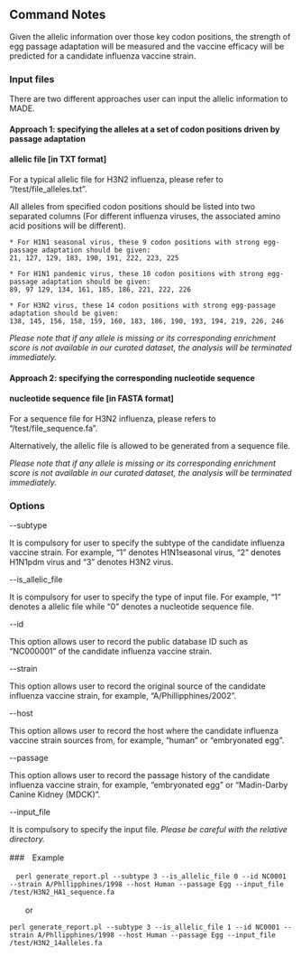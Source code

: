 
## Command Notes

Given the allelic information over those key codon positions, the strength of egg passage adaptation will be measured and the vaccine efficacy will be predicted for a candidate influenza vaccine strain.
 
### Input files
 
There are two different approaches user can input the allelic information to MADE.

#### Approach 1: specifying the alleles at a set of codon positions driven by passage adaptation
#### allelic file [in TXT format]
For a typical allelic file for H3N2 influenza, please refer to “/test/file_alleles.txt”.
 
All alleles from specified codon positions should be listed into two separated columns (For different influenza viruses, the associated amino acid positions will be different). 

```
* For H1N1 seasonal virus, these 9 codon positions with strong egg-passage adaptation should be given:
21, 127, 129, 183, 190, 191, 222, 223, 225

* For H1N1 pandemic virus, these 10 codon positions with strong egg-passage adaptation should be given:
89, 97 129, 134, 161, 185, 186, 221, 222, 226

* For H3N2 virus, these 14 codon positions with strong egg-passage adaptation should be given:
138, 145, 156, 158, 159, 160, 183, 186, 190, 193, 194, 219, 226, 246
```

*Please note that if any allele is missing or its corresponding enrichment score is not available in our curated dataset, the analysis will be terminated immediately.*
 
#### Approach 2: specifying the corresponding nucleotide sequence
#### nucleotide sequence file [in FASTA format]
For a sequence file for H3N2 influenza, please refers to “/test/file_sequence.fa”.
 
Alternatively, the allelic file is allowed to be generated from a sequence file.
 
*Please note that if any allele is missing or its corresponding enrichment score is not available in our curated dataset, the analysis will be terminated immediately.*
 

### Options

--subtype

It is compulsory for user to specify the subtype of the candidate influenza vaccine strain. For example, “1” denotes H1N1seasonal virus, “2” denotes H1N1pdm virus and “3” denotes H3N2 virus.
 
--is_allelic_file

It is compulsory for user to specify the type of input file. For example, “1” denotes a allelic file while “0” denotes a nucleotide sequence file.
 
--id

This option allows user to record the public database ID such as “NC000001” of the candidate influenza vaccine strain. 

--strain

This option allows user to record the original source of the candidate influenza vaccine strain, for example, “A/Phillipphines/2002”.
 
--host

This option allows user to record the host where the candidate influenza vaccine strain sources  from, for example, “human” or “embryonated egg”.
 
--passage

This option allows user to record the passage history of the candidate influenza vaccine strain,  for example, “embryonated egg” or “Madin-Darby Canine Kidney (MDCK)”.

 --input_file
 
It is compulsory to specify the input file. 
*Please be careful with the relative directory.*
 
###　Example
 
   `perl generate_report.pl --subtype 3 --is_allelic_file 0 --id NC0001 --strain A/Phllipphines/1998 --host Human --passage Egg --input_file /test/H3N2_HA1_sequence.fa`
   
　　or
  
   `perl generate_report.pl --subtype 3 --is_allelic_file 1 --id NC0001 --strain A/Phllipphines/1998 --host Human --passage Egg --input_file /test/H3N2_14alleles.fa`

